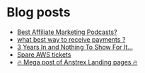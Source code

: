 # Blog posts
<!-- BLOG-POST-LIST:START -->
- [Best Affiliate Marketing Podcasts?](https://afflift.com/f/threads/best-affiliate-marketing-podcasts.10439/)
- [what best way to receive payments ?](https://afflift.com/f/threads/what-best-way-to-receive-payments.10437/)
- [3 Years In and Nothing To Show For It...](https://afflift.com/f/threads/3-years-in-and-nothing-to-show-for-it.10436/)
- [Spare AWS tickets](https://afflift.com/f/threads/spare-aws-tickets.10438/)
- [🔥 Mega post of Anstrex Landing pages 🔥](https://afflift.com/f/threads/%F0%9F%94%A5-mega-post-of-anstrex-landing-pages-%F0%9F%94%A5.6125/)
<!-- BLOG-POST-LIST:END -->
